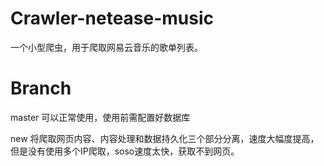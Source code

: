 # Crawler-netease-music

一个小型爬虫，用于爬取网易云音乐的歌单列表。

# Branch

master 可以正常使用，使用前需配置好数据库

new 将爬取网页内容、内容处理和数据持久化三个部分分离，速度大幅度提高，但是没有使用多个IP爬取，soso速度太快，获取不到网页。
